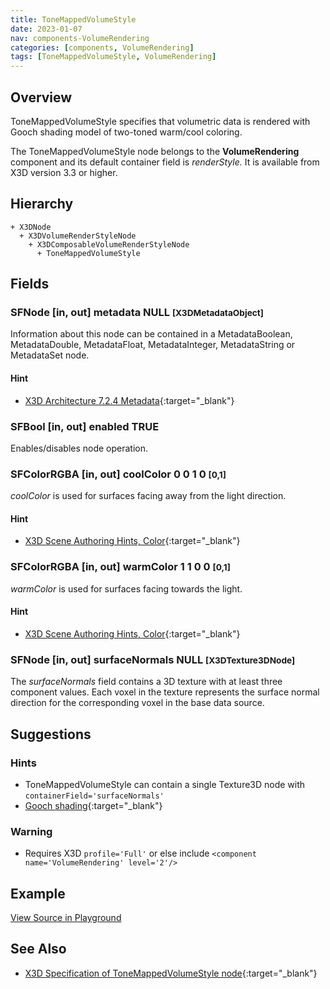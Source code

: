 ```yaml
---
title: ToneMappedVolumeStyle
date: 2023-01-07
nav: components-VolumeRendering
categories: [components, VolumeRendering]
tags: [ToneMappedVolumeStyle, VolumeRendering]
---
```

<style>
.post h3 {
  word-spacing: 0.2em;
}
</style>

## Overview

ToneMappedVolumeStyle specifies that volumetric data is rendered with Gooch shading model of two-toned warm/cool coloring.

The ToneMappedVolumeStyle node belongs to the **VolumeRendering** component and its default container field is *renderStyle.* It is available from X3D version 3.3 or higher.

## Hierarchy

```
+ X3DNode
  + X3DVolumeRenderStyleNode
    + X3DComposableVolumeRenderStyleNode
      + ToneMappedVolumeStyle
```

## Fields

### SFNode [in, out] **metadata** NULL <small>[X3DMetadataObject]</small>

Information about this node can be contained in a MetadataBoolean, MetadataDouble, MetadataFloat, MetadataInteger, MetadataString or MetadataSet node.

#### Hint

- [X3D Architecture 7.2.4 Metadata](https://www.web3d.org/specifications/X3Dv4Draft/ISO-IEC19775-1v4-IS.proof//Part01/components/core.html#Metadata){:target="_blank"}

### SFBool [in, out] **enabled** TRUE

Enables/disables node operation.

### SFColorRGBA [in, out] **coolColor** 0 0 1 0 <small>[0,1]</small>

*coolColor* is used for surfaces facing away from the light direction.

#### Hint

- [X3D Scene Authoring Hints, Color](https://www.web3d.org/x3d/content/examples/X3dSceneAuthoringHints.html#Color){:target="_blank"}

### SFColorRGBA [in, out] **warmColor** 1 1 0 0 <small>[0,1]</small>

*warmColor* is used for surfaces facing towards the light.

#### Hint

- [X3D Scene Authoring Hints, Color](https://www.web3d.org/x3d/content/examples/X3dSceneAuthoringHints.html#Color){:target="_blank"}

### SFNode [in, out] **surfaceNormals** NULL <small>[X3DTexture3DNode]</small>

The *surfaceNormals* field contains a 3D texture with at least three component values. Each voxel in the texture represents the surface normal direction for the corresponding voxel in the base data source.

## Suggestions

### Hints

- ToneMappedVolumeStyle can contain a single Texture3D node with `containerField='surfaceNormals'`
- [Gooch shading](https://en.wikipedia.org/wiki/Gooch_shading){:target="_blank"}

### Warning

- Requires X3D `profile='Full'` or else include `<component name='VolumeRendering' level='2'/>`

## Example

<x3d-canvas src="https://create3000.github.io/media/examples/VolumeRendering/ToneMappedVolumeStyle/ToneMappedVolumeStyle.x3d" update="auto"></x3d-canvas>

[View Source in Playground](/x_ite/playground/?url=https://create3000.github.io/media/examples/VolumeRendering/ToneMappedVolumeStyle/ToneMappedVolumeStyle.x3d)

## See Also

- [X3D Specification of ToneMappedVolumeStyle node](https://www.web3d.org/documents/specifications/19775-1/V4.0/Part01/components/volume.html#ToneMappedVolumeStyle){:target="_blank"}
